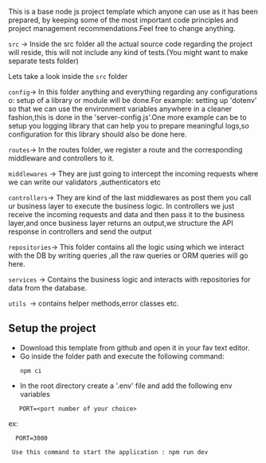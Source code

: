 This is a base node js project template which anyone can use as it has been prepared, by keeping some of the most important code principles and project management recommendations.Feel free to change anything.

`src` -> Inside the src folder all the actual source code regarding the project will reside, this will not include any kind of tests.(You might want to make separate tests folder)

Lets take a look inside the `src` folder 

`config`-> In this folder anything and everything regarding any configurations o: setup of a library or module will be done.For example: setting up 'dotenv' so that we can use the environment variables anywhere in a cleaner fashion,this is done in the 'server-config.js'.One more example can be to setup you logging library that can help you to prepare meaningful logs,so configuration for this library should also be done here.

`routes`-> In the routes folder, we register a route and the corresponding middleware and controllers to it.

`middlewares` -> They are just going to intercept the incoming requests where we can write our validators ,authenticators etc

`controllers`-> They are kind of the last middlewares as post them you call ur business layer to execute the business logic. In controllers we just receive the incoming requests and data and then pass it to the business layer,and once business layer returns an output,we structure the API response in controllers and send the output

`repositories`-> This folder contains all the logic using which we interact with the DB by writing queries ,all the raw queries or ORM queries will go here.

`services` -> Contains the business logic and interacts with repositories for data from the database.

`utils `-> contains helper methods,error classes etc.

## Setup the project

- Download this template from github and open it in your fav text editor.
- Go inside the folder path and execute the following command:
  ```
  npm ci
  ```
- In the root directory create a '.env' file and add the following env variables
```
   PORT=<port number of your choice>
```
ex:
```
  PORT=3000
```
 ```
  Use this command to start the application : npm run dev
 ```